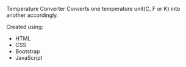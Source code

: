 Temperature Converter
Converts one temperature unit(C, F or K) into another accordingly.

Created using:

- HTML
- CSS
- Bootstrap
- JavaScript